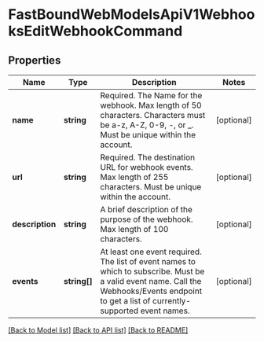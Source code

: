 # FastBoundWebModelsApiV1WebhooksEditWebhookCommand

## Properties
Name | Type | Description | Notes
------------ | ------------- | ------------- | -------------
**name** | **string** | Required. The Name for the webhook. Max length of 50 characters. Characters must be a-z, A-Z, 0-9, -, or _.  Must be unique within the account. | [optional] 
**url** | **string** | Required. The destination URL for webhook events. Max length of 255 characters. Must be unique within the account. | [optional] 
**description** | **string** | A brief description of the purpose of the webhook. Max length of 100 characters. | [optional] 
**events** | **string[]** | At least one event required. The list of event names to which to subscribe. Must be a valid event name. Call   the Webhooks/Events endpoint to get a list of currently-supported event names. | [optional] 

[[Back to Model list]](../../README.md#documentation-for-models) [[Back to API list]](../../README.md#documentation-for-api-endpoints) [[Back to README]](../../README.md)

